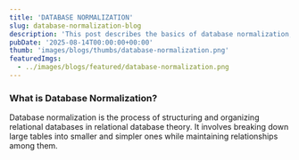 ```yaml
---
title: 'DATABASE NORMALIZATION'
slug: database-normalization-blog
description: 'This post describes the basics of database normalization, including normal forms 1NF, 2NF, 3NF, BCNF, 4NF, and 5NF'
pubDate: '2025-08-14T00:00:00+00:00'
thumb: 'images/blogs/thumbs/database-normalization.png'
featuredImgs: 
  - ../images/blogs/featured/database-normalization.png
---
```


### What is Database Normalization?

Database normalization is the process of structuring and organizing relational databases in relational database theory.
It involves breaking down large tables into smaller and simpler ones while maintaining relationships among them.